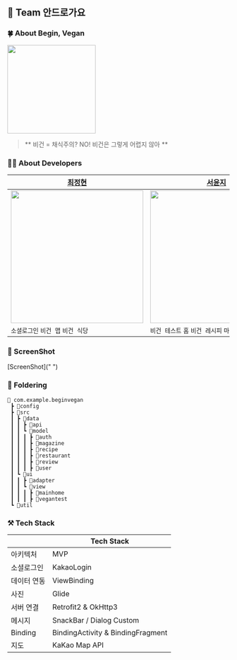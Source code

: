 ## 🙌 Team 안드로가요
### 🍀 About Begin, Vegan 
<img src = "https://github.com/DEPthes/2nd-MVP-BeginVegan-Client/assets/32347874/39c727cd-9218-431c-ae0e-c31abec7d8f9" width = "200"></br>
> ** 비건 = 채식주의? NO! 비건은 그렇게 어렵지 않아 **
> 
### 👩‍💻 About Developers

| [최정현](https://github.com/CHOI97) | [서윤지](https://github.com/syjeuion) |
| --- | --- |
| <img src = "https://avatars.githubusercontent.com/u/32347874?v=4" width = "300"> | <img src = "https://avatars.githubusercontent.com/u/105288129?v=4" width = "300"> |
| `소셜로그인` `비건 맵` `비건 식당` | `비건 테스트` `홈` `비건 레시피` `마이 페이지` |


### 📸 ScreenShot
[ScreenShot](" ")
### 📁 Foldering
```
📂 com.example.beginvegan
 ┣ 📂config
 ┣ 📂src
 ┃ ┣ 📂data
 ┃ ┃ ┣ 📂api
 ┃ ┃ ┗ 📂model
 ┃ ┃ ┃ ┣ 📂auth
 ┃ ┃ ┃ ┣ 📂magazine
 ┃ ┃ ┃ ┣ 📂recipe
 ┃ ┃ ┃ ┣ 📂restaurant
 ┃ ┃ ┃ ┣ 📂review
 ┃ ┃ ┃ ┣ 📂user
 ┃ ┗ 📂ui
 ┃ ┃ ┣ 📂adapter
 ┃ ┃ ┗ 📂view
 ┃ ┃ ┃ ┣ 📂mainhome
 ┃ ┃ ┃ ┣ 📂vegantest
 ┗ 📂util
```

### ⚒️ Tech Stack
| | Tech Stack  |
| --- | --- |
| 아키텍처 | MVP |
| 소셜로그인 | KakaoLogin |
| 데이터 연동 | ViewBinding |
| 사진 | Glide |
| 서버 연결 | Retrofit2 & OkHttp3   |
| 메시지 | SnackBar / Dialog Custom |
| Binding | BindingActivity & BindingFragment |
| 지도 | KaKao Map API |